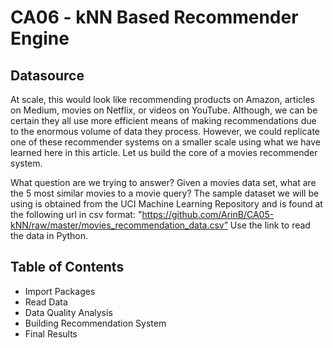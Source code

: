 # CA06 - kNN Based Recommender Engine

## Datasource
At scale, this would look like recommending products on Amazon, articles on Medium, movies on Netflix, or videos on YouTube. Although, we can be certain they all use more efficient means of making recommendations due to the enormous volume of data they process. However, we could replicate one of these recommender systems on a smaller scale using what we have learned here in this article. Let us build the core of a movies recommender system.

What question are we trying to answer? Given a movies data set, what are the 5 most similar movies to a movie query?
The sample dataset we will be using is obtained from the UCI Machine Learning Repository and is found at the following url in csv format:
"https://github.com/ArinB/CA05-kNN/raw/master/movies_recommendation_data.csv”
Use the link to read the data in Python.

## Table of Contents
- Import Packages
- Read Data
- Data Quality Analysis
- Building Recommendation System
- Final Results
